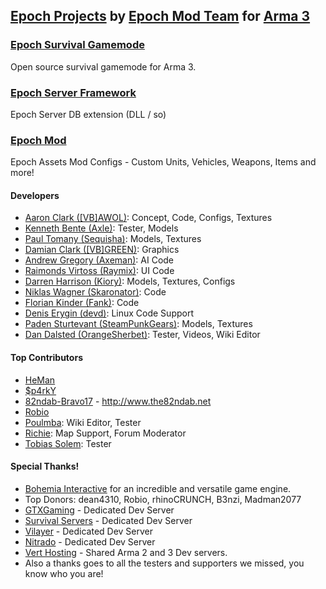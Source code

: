 ## [Epoch Projects](https://github.com/EpochModTeam) by [Epoch Mod Team](https://github.com/orgs/EpochModTeam/people) for [Arma 3](https://arma3.com/)

### [Epoch Survival Gamemode](https://github.com/EpochModTeam/Epoch)
Open source survival gamemode for Arma 3.

### [Epoch Server Framework](https://github.com/EpochModTeam/EpochServer)
Epoch Server DB extension (DLL / so)

### [Epoch Mod](https://github.com/EpochModTeam/EpochCore)
Epoch Assets Mod Configs - Custom Units, Vehicles, Weapons, Items and more!

#### Developers
* [Aaron Clark ([VB]AWOL)](http://epochmod.com): Concept, Code, Configs, Textures
* [Kenneth Bente (Axle)](www.twitch.tv/axles): Tester, Models
* [Paul Tomany (Sequisha)](https://www.twitch.tv/sequisha): Models, Textures
* [Damian Clark ([VB]GREEN)](http://epochmod.com): Graphics
* [Andrew Gregory (Axeman)](http://thefreezer.co.uk): AI Code
* [Raimonds Virtoss (Raymix)](https://www.twitch.tv/raymich): UI Code
* [Darren Harrison (Kiory)](https://www.twitch.tv/kiory123): Models, Textures, Configs
* [Niklas Wagner (Skaronator)](https://skaronator.com): Code
* [Florian Kinder (Fank)](https://github.com/Fank): Code
* [Denis Erygin (devd)](https://github.com/denisio): Linux Code Support
* [Paden Sturtevant (SteamPunkGears)](https://www.twitch.tv/steampunkgears): Models, Textures
* [Dan Dalsted (OrangeSherbet)](https://www.twitch.tv/OrangeSherbet): Tester, Videos, Wiki Editor

#### Top Contributors
* [HeMan](https://github.com/Ignatz-HeMan)
* [$p4rkY](https://github.com/SPKcoding)
* [82ndab-Bravo17](https://github.com/82ndab-Bravo17) - http://www.the82ndab.net
* [Robio](https://github.com/RC-Robio)
* [Poulmba](https://www.youtube.com/user/poulmba): Wiki Editor, Tester
* [Richie](http://uk-gaming-zone.co.uk): Map Support, Forum Moderator
* [Tobias Solem](http://whatthepoch.com/): Tester

#### Special Thanks!

* [Bohemia Interactive](http://bistudio.com) for an incredible and versatile game engine.
* Top Donors: dean4310, Robio, rhinoCRUNCH, B3nzi, Madman2077
* [GTXGaming](http://www.gtxgaming.co.uk) - Dedicated Dev Server
* [Survival Servers](https://www.survivalservers.com) - Dedicated Dev Server
* [Vilayer](https://www.vilayer.com) - Dedicated Dev Server
* [Nitrado](https://server.nitrado.net) - Dedicated Dev Server
* [Vert Hosting](https://verthosting.com) - Shared Arma 2 and 3 Dev servers.
* Also a thanks goes to all the testers and supporters we missed, you know who you are!
